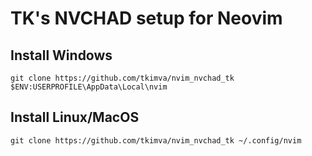 # TK's NVCHAD setup for Neovim

## Install Windows
```
git clone https://github.com/tkimva/nvim_nvchad_tk $ENV:USERPROFILE\AppData\Local\nvim
```

## Install Linux/MacOS
```
git clone https://github.com/tkimva/nvim_nvchad_tk ~/.config/nvim
```
